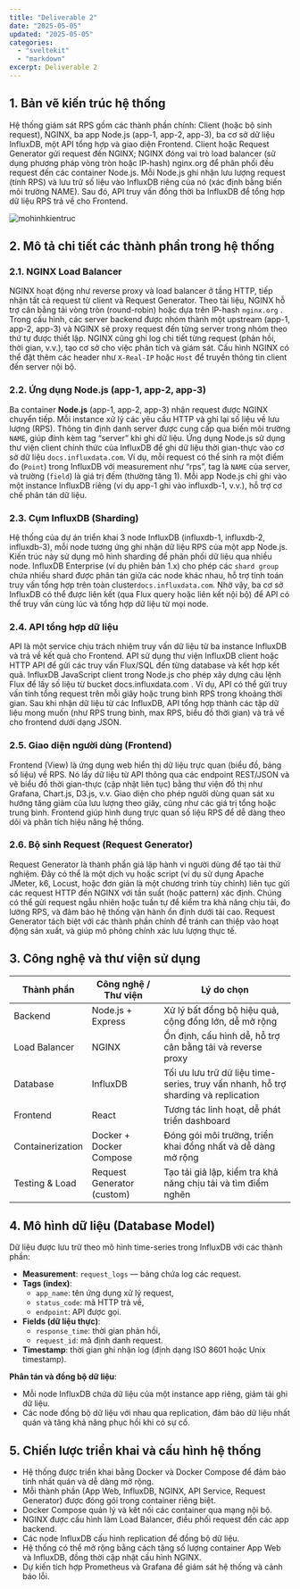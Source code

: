 ```yaml
---
title: "Deliverable 2"
date: "2025-05-05"
updated: "2025-05-05"
categories:
  - "sveltekit"
  - "markdown"
excerpt: Deliverable 2
---
```


## 1. Bản vẽ kiến trúc hệ thống

Hệ thống giám sát RPS gồm các thành phần chính: Client (hoặc bộ sinh request), NGINX, ba app Node.js (app-1, app-2, app-3), ba cơ sở dữ liệu InfluxDB, một API tổng hợp và giao diện Frontend. Client hoặc Request Generator gửi request đến NGINX; NGINX đóng vai trò load balancer (sử dụng phương pháp vòng tròn hoặc IP-hash)
nginx.org để phân phối đều request đến các container Node.js. Mỗi Node.js ghi nhận lưu lượng request (tính RPS) và lưu trữ số liệu vào InfluxDB riêng của nó (xác định bằng biến môi trường NAME). Sau đó, API truy vấn đồng thời ba InfluxDB để tổng hợp dữ liệu RPS trả về cho Frontend.

![mohinhkientruc](/images/sodokientruc.png)



## 2. Mô tả chi tiết các thành phần trong hệ thống

### 2.1. NGINX Load Balancer
NGINX hoạt động như reverse proxy và load balancer ở tầng HTTP, tiếp nhận tất cả request từ client và Request Generator. Theo tài liệu, NGINX hỗ trợ cân bằng tải vòng tròn (round-robin) hoặc dựa trên IP-hash
`nginx.org`
. Trong cấu hình, các server backend được nhóm thành một upstream (app-1, app-2, app-3) và NGINX sẽ proxy request đến từng server trong nhóm theo thứ tự được thiết lập. NGINX cũng ghi log chi tiết từng request (phản hồi, thời gian, v.v.), tạo cơ sở cho việc phân tích và giám sát. Cấu hình NGINX có thể đặt thêm các header như `X-Real-IP` hoặc `Host` để truyền thông tin client đến server nội bộ.

### 2.2. Ứng dụng Node.js (app-1, app-2, app-3)
Ba container **Node.js** (app-1, app-2, app-3) nhận request được NGINX chuyển tiếp. Mỗi instance xử lý các yêu cầu HTTP và ghi lại số liệu về lưu lượng (RPS). Thông tin định danh server được cung cấp qua biến môi trường `NAME`, giúp đính kèm tag “server” khi ghi dữ liệu. Ứng dụng Node.js sử dụng thư viện client chính thức của InfluxDB để ghi dữ liệu thời gian-thực vào cơ sở dữ liệu `docs.influxdata.com`. Ví dụ, mỗi request có thể sinh ra một điểm đo (`Point`) trong InfluxDB với measurement như “rps”, tag là `NAME` của server, và trường (`field`) là giá trị đếm (thường tăng 1). Mỗi app Node.js chỉ ghi vào một instance InfluxDB riêng (ví dụ app-1 ghi vào influxdb-1, v.v.), hỗ trợ cơ chế phân tán dữ liệu.

### 2.3. Cụm InfluxDB (Sharding)
Hệ thống của dự án triển khai 3 node InfluxDB (influxdb-1, influxdb-2, influxdb-3), mỗi node tương ứng ghi nhận dữ liệu RPS của một app Node.js. Kiến trúc này sử dụng mô hình sharding để phân phối dữ liệu qua nhiều node. InfluxDB Enterprise (ví dụ phiên bản 1.x) cho phép các `shard group` chứa nhiều shard được phân tán giữa các node khác nhau, hỗ trợ tính toán truy vấn tổng hợp trên toàn cluster`docs.influxdata.com`. Nhờ vậy, ba cơ sở InfluxDB có thể được liên kết (qua Flux query hoặc liên kết nội bộ) để API có thể truy vấn cùng lúc và tổng hợp dữ liệu từ mọi node.

### 2.4. API tổng hợp dữ liệu
API là một service chịu trách nhiệm truy vấn dữ liệu từ ba instance InfluxDB và trả về kết quả cho Frontend. API sử dụng thư viện InfluxDB client hoặc HTTP API để gửi các truy vấn Flux/SQL đến từng database và kết hợp kết quả. InfluxDB JavaScript client trong Node.js cho phép xây dựng câu lệnh Flux để lấy số liệu từ bucket
docs.influxdata.com
. Ví dụ, API có thể gửi truy vấn tính tổng request trên mỗi giây hoặc trung bình RPS trong khoảng thời gian. Sau khi nhận dữ liệu từ các InfluxDB, API tổng hợp thành các tập dữ liệu mong muốn (như RPS trung bình, max RPS, biểu đồ thời gian) và trả về cho frontend dưới dạng JSON.
### 2.5. Giao diện người dùng (Frontend)
Frontend (View) là ứng dụng web hiển thị dữ liệu trực quan (biểu đồ, bảng số liệu) về RPS. Nó lấy dữ liệu từ API thông qua các endpoint REST/JSON và vẽ biểu đồ thời gian-thực (cập nhật liên tục) bằng thư viện đồ thị như Grafana, Chart.js, D3.js, v.v. Giao diện cho phép người dùng quan sát xu hướng tăng giảm của lưu lượng theo giây, cũng như các giá trị tổng hoặc trung bình. Frontend giúp hình dung trực quan số liệu RPS để dễ dàng theo dõi và phân tích hiệu năng hệ thống.

### 2.6. Bộ sinh Request (Request Generator)
Request Generator là thành phần giả lập hành vi người dùng để tạo tải thử nghiệm. Đây có thể là một dịch vụ hoặc script (ví dụ sử dụng Apache JMeter, k6, Locust, hoặc đơn giản là một chương trình tùy chỉnh) liên tục gửi các request HTTP đến NGINX với tần suất (hoặc pattern) xác định. Chúng có thể gửi request ngẫu nhiên hoặc tuần tự để kiểm tra khả năng chịu tải, đo lường RPS, và đảm bảo hệ thống vận hành ổn định dưới tải cao. Request Generator tách biệt với các thành phần chính để tránh can thiệp vào hoạt động sản xuất, và giúp mô phỏng chính xác lưu lượng thực tế.

## 3. Công nghệ và thư viện sử dụng

| Thành phần           | Công nghệ / Thư viện        | Lý do chọn                                                                 |
|----------------------|-----------------------------|----------------------------------------------------------------------------|
| Backend              | Node.js + Express           | Xử lý bất đồng bộ hiệu quả, cộng đồng lớn, dễ mở rộng                     |
| Load Balancer        | NGINX                       | Ổn định, cấu hình dễ, hỗ trợ cân bằng tải và reverse proxy                |
| Database             | InfluxDB                    | Tối ưu lưu trữ dữ liệu time-series, truy vấn nhanh, hỗ trợ sharding và replication |
| Frontend             | React                       | Tương tác linh hoạt, dễ phát triển dashboard                              |
| Containerization     | Docker + Docker Compose     | Đóng gói môi trường, triển khai đồng nhất và dễ dàng mở rộng             |
| Testing & Load       | Request Generator (custom)  | Tạo tải giả lập, kiểm tra khả năng chịu tải và tìm điểm nghẽn             |

## 4. Mô hình dữ liệu (Database Model)

Dữ liệu được lưu trữ theo mô hình time-series trong InfluxDB với các thành phần:

- **Measurement**: `request_logs` — bảng chứa log các request.
- **Tags (index)**: 
  - `app_name`: tên ứng dụng xử lý request,
  - `status_code`: mã HTTP trả về,
  - `endpoint`: API được gọi.
- **Fields (dữ liệu thực)**:
  - `response_time`: thời gian phản hồi,
  - `request_id`: mã định danh request.
- **Timestamp**: thời gian ghi nhận log (định dạng ISO 8601 hoặc Unix timestamp).

**Phân tán và đồng bộ dữ liệu**:

- Mỗi node InfluxDB chứa dữ liệu của một instance app riêng, giảm tải ghi dữ liệu.
- Các node đồng bộ dữ liệu với nhau qua replication, đảm bảo dữ liệu nhất quán và tăng khả năng phục hồi khi có sự cố.

## 5. Chiến lược triển khai và cấu hình hệ thống

- Hệ thống được triển khai bằng Docker và Docker Compose để đảm bảo tính nhất quán và dễ dàng mở rộng.
- Mỗi thành phần (App Web, InfluxDB, NGINX, API Service, Request Generator) được đóng gói trong container riêng biệt.
- Docker Compose quản lý và kết nối các container qua mạng nội bộ.
- NGINX được cấu hình làm Load Balancer, điều phối request đến các app backend.
- Các node InfluxDB cấu hình replication để đồng bộ dữ liệu.
- Hệ thống có thể mở rộng bằng cách tăng số lượng container App Web và InfluxDB, đồng thời cập nhật cấu hình NGINX.
- Dự kiến tích hợp Prometheus và Grafana để giám sát hệ thống và cảnh báo lỗi.
